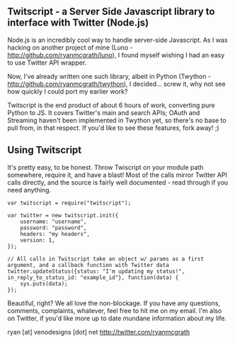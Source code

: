 Twitscript - a Server Side Javascript library to interface with Twitter (Node.js)
-----------------------------------------------------------------------------------
Node.js is an incredibly cool way to handle server-side Javascript. As I was hacking
on another project of mine (Luno - http://github.com/ryanmcgrath/luno), I found myself
wishing I had an easy to use Twitter API wrapper.

Now, I've already written one such library, albeit in 
Python (Twython - http://github.com/ryanmcgrath/twython), I decided... screw it, why
not see how quickly I could port my earlier work? 

Twitscript is the end product of about 6 hours of work, converting pure Python to JS. It 
covers Twitter's main and search APIs; OAuth and Streaming haven't been implemented in 
Twython yet, so there's no base to pull from, in that respect. If you'd like to see these 
features, fork away! ;)


Using Twitscript
------------------------------------------------------------------------------------
It's pretty easy, to be honest. Throw Twiscript on your module path somewhere, require
it, and have a blast! Most of the calls mirror Twitter API calls directly, and the source
is fairly well documented - read through if you need anything.

    var twitscript = require("twitscript");
    
    var twitter = new twitscript.init({
        username: "username",
		password: "password",
		headers: "my headers",
		version: 1,
	});
	
	// All calls in Twitscript take an object w/ params as a first argument, and a callback function with Twitter data
	twitter.updateStatus({status: "I'm updating my status!", in_reply_to_status_id: "example_id"}, function(data) {
	    sys.puts(data);
	});

Beautiful, right? We all love the non-blockage. If you have any questions, comments, complaints, whatever, feel free to hit
me on my email. I'm also on Twitter, if you'd like more up to date mundane information about my life.

ryan [at] venodesigns [dot] net
http://twitter.com/ryanmcgrath
